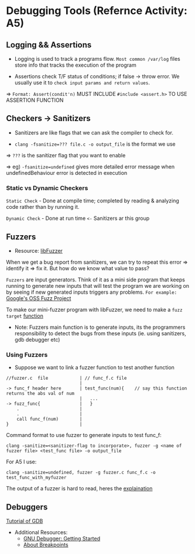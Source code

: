 # Debugging Tools (Refernce Activity: A5)

## Logging && Assertions

* Logging is used to track a programs flow. `Most common /var/log` files store info that tracks the execution of the program 

* Assertions check T/F status of conditions; if false -> throw error.  We usually use it to `check input params and return values`. 

=> `Format: Assert(condit'n)` MUST INCLUDE `#include <assert.h>` TO USE ASSERTION FUNCTION

## Checkers -> Sanitizers 

* Sanitizers are like flags that we can ask the compiler to check for. 

* `clang -fsanitize=??? file.c -o output_file` is the format we use

=> `???` is the sanitizer flag that you want to enable

=> eg) `-fsanitize=undefined` gives more detailed error message when undefinedBehaviour error is detected in execution

### Static vs Dynamic Checkers

`Static Check` - Done at compile time; completed by reading & analyzing code rather than by running it.

`Dynamic Check` - Done at run time `<-` Sanitizers ar this group

## Fuzzers

* Resource: [libFuzzer](https://llvm.org/docs/LibFuzzer.html)

When we get a bug report from sanitizers, we can try to repeat this error => identify it => fix it.  But how do we know 
what value to pass?  

`Fuzzers` are input generators.  Think of it as a mini side program that keeps running to generate new inputs that will 
test the program we are working on by seeing if new generated inputs triggers any problems. `For example:` [Google's OSS Fuzz Project](https://github.com/google/oss-fuzz)

To make our mini-fuzzer program with libFuzzer, we need to make a  `fuzz target` [function](https://llvm.org/docs/LibFuzzer.html#fuzz-target)

* Note: Fuzzers main function is to generate inputs, its the programmers responsibility to detect the bugs from these inputs (ie. using sanitizers, gdb debugger etc)

### Using Fuzzers

* Suppose we want to link a fuzzer function to test another function

```
//fuzzer.c  file            | // func_f.c file
                            |
-> func_f header here       | test_func(num){    // say this function returns the abs val of num
                            |   ...
-> fuzz_func{               |   }
    .                       |
    .                       |
    call func_f(num)        |
}                           |

```

Command format to use fuzzer to generate inputs to test func_f:

`clang -sanitize=<sanitizer-flag to incorporate>, fuzzer -g <name of fuzzer file> <test_func file> -o output_file`

For A5 I use: 

`clang -sanitize=undefined, fuzzer -g fuzzer.c func_f.c -o test_func_with_myfuzzer`

The output of a fuzzer is hard to read, heres the [explaination](https://llvm.org/docs/LibFuzzer.html#output)

## Debuggers

[Tutorial of GDB](https://www.cprogramming.com/gdb.html)

* Additional Resources: 
    - [GNU Debugger: Getting Started](https://developers.redhat.com/articles/the-gdb-developers-gnu-debugger-tutorial-part-1-getting-started-with-the-debugger)
    - [About Breakpoints](https://developers.redhat.com/articles/2022/11/08/introduction-debug-events-learn-how-use-breakpoints)